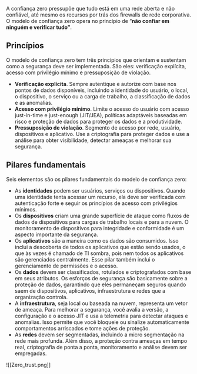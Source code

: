 A confiança zero pressupõe que tudo está em uma rede aberta e não confiável, até mesmo os recursos por trás dos firewalls de rede corporativa. O modelo de confiança zero opera no princípio de “**não confiar em ninguém e verificar tudo”**.

## Princípios

O modelo de confiança zero tem três princípios que orientam e sustentam como a segurança deve ser implementada. São eles: verificação explícita, acesso com privilégio mínimo e pressuposição de violação.

- **Verificação explícita**. Sempre autentique e autorize com base nos pontos de dados disponíveis, incluindo a identidade do usuário, o local, o dispositivo, o serviço ou a carga de trabalho, a classificação de dados e as anomalias.
- **Acesso com privilégio mínimo**. Limite o acesso do usuário com acesso just-in-time e just-enough (JIT/JEA), políticas adaptáveis baseadas em risco e proteção de dados para proteger os dados e a produtividade.
- **Pressuposição de violação**. Segmento de acesso por rede, usuário, dispositivos e aplicativo. Use a criptografia para proteger dados e use a análise para obter visibilidade, detectar ameaças e melhorar sua segurança.

## Pilares fundamentais

Seis elementos são os pilares fundamentais do modelo de confiança zero:

- As **identidades** podem ser usuários, serviços ou dispositivos. Quando uma identidade tenta acessar um recurso, ela deve ser verificada com autenticação forte e seguir os princípios de acesso com privilégios mínimos.
- Os **dispositivos** criam uma grande superfície de ataque como fluxos de dados de dispositivos para cargas de trabalho locais e para a nuvem. O monitoramento de dispositivos para integridade e conformidade é um aspecto importante da segurança.
- Os **aplicativos** são a maneira como os dados são consumidos. Isso inclui a descoberta de todos os aplicativos que estão sendo usados, o que às vezes é chamado de TI sombra, pois nem todos os aplicativos são gerenciados centralmente. Esse pilar também inclui o gerenciamento de permissões e o acesso.
- Os **dados** devem ser classificados, rotulados e criptografados com base em seus atributos. Os esforços de segurança são basicamente sobre a proteção de dados, garantindo que eles permaneçam seguros quando saem de dispositivos, aplicativos, infraestrutura e redes que a organização controla.
- A **infraestrutura**, seja local ou baseada na nuvem, representa um vetor de ameaça. Para melhorar a segurança, você avalia a versão, a configuração e o acesso JIT e usa a telemetria para detectar ataques e anomalias. Isso permite que você bloqueie ou sinalize automaticamente comportamentos arriscados e tome ações de proteção.
- As **redes** devem ser segmentadas, incluindo a micro segmentação na rede mais profunda. Além disso, a proteção contra ameaças em tempo real, criptografia de ponta a ponta, monitoramento e análise devem ser empregadas.

![[Zero_trust.png]]
